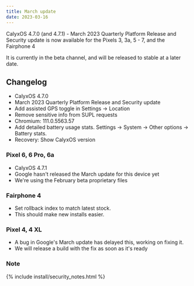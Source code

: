 ```yaml
---
title: March update
date: 2023-03-16
---
```


CalyxOS 4.7.0 (and 4.7.1) - March 2023 Quarterly Platform Release and Security update is now available for the Pixels 3, 3a, 5 - 7, and the Fairphone 4

It is currently in the beta channel, and will be released to stable at a later date.

## Changelog
* CalyxOS 4.7.0
* March 2023 Quarterly Platform Release and Security update
* Add assisted GPS toggle in Settings -> Location
* Remove sensitive info from SUPL requests
* Chromium: 111.0.5563.57
* Add detailed battery usage stats. Settings -> System -> Other options -> Battery stats.
* Recovery: Show CalyxOS version

### Pixel 6, 6 Pro, 6a
* CalyxOS 4.7.1
* Google hasn't released the March update for this device yet
* We're using the February beta proprietary files

### Fairphone 4
* Set rollback index to match latest stock.
* This should make new installs easier.

### Pixel 4, 4 XL
* A bug in Google's March update has delayed this, working on fixing it.
* We will release a build with the fix as soon as it's ready

### Note

{% include install/security_notes.html %}
